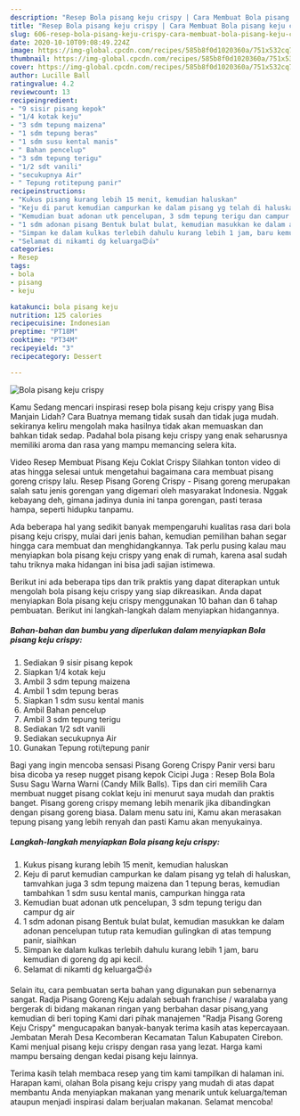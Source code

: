 ```yaml
---
description: "Resep Bola pisang keju crispy | Cara Membuat Bola pisang keju crispy Yang Enak Dan Mudah"
title: "Resep Bola pisang keju crispy | Cara Membuat Bola pisang keju crispy Yang Enak Dan Mudah"
slug: 606-resep-bola-pisang-keju-crispy-cara-membuat-bola-pisang-keju-crispy-yang-enak-dan-mudah
date: 2020-10-10T09:08:49.224Z
image: https://img-global.cpcdn.com/recipes/585b8f0d1020360a/751x532cq70/bola-pisang-keju-crispy-foto-resep-utama.jpg
thumbnail: https://img-global.cpcdn.com/recipes/585b8f0d1020360a/751x532cq70/bola-pisang-keju-crispy-foto-resep-utama.jpg
cover: https://img-global.cpcdn.com/recipes/585b8f0d1020360a/751x532cq70/bola-pisang-keju-crispy-foto-resep-utama.jpg
author: Lucille Ball
ratingvalue: 4.2
reviewcount: 13
recipeingredient:
- "9 sisir pisang kepok"
- "1/4 kotak keju"
- "3 sdm tepung maizena"
- "1 sdm tepung beras"
- "1 sdm susu kental manis"
- " Bahan pencelup"
- "3 sdm tepung terigu"
- "1/2 sdt vanili"
- "secukupnya Air"
- " Tepung rotitepung panir"
recipeinstructions:
- "Kukus pisang kurang lebih 15 menit, kemudian haluskan"
- "Keju di parut kemudian campurkan ke dalam pisang yg telah di haluskan, tamvahkan juga 3 sdm tepung maizena dan 1 tepung beras, kemudian tambahkan 1 sdm susu kental manis, campurkan hingga rata"
- "Kemudian buat adonan utk pencelupan, 3 sdm tepung terigu dan campur dg air"
- "1 sdm adonan pisang Bentuk bulat bulat, kemudian masukkan ke dalam adonan pencelupan tutup rata kemudian gulingkan di atas tempung panir, siaihkan"
- "Simpan ke dalam kulkas terlebih dahulu kurang lebih 1 jam, baru kemudian di goreng dg api kecil."
- "Selamat di nikamti dg keluarga😍👍"
categories:
- Resep
tags:
- bola
- pisang
- keju

katakunci: bola pisang keju 
nutrition: 125 calories
recipecuisine: Indonesian
preptime: "PT18M"
cooktime: "PT34M"
recipeyield: "3"
recipecategory: Dessert

---
```



![Bola pisang keju crispy](https://img-global.cpcdn.com/recipes/585b8f0d1020360a/751x532cq70/bola-pisang-keju-crispy-foto-resep-utama.jpg)

Kamu Sedang mencari inspirasi resep bola pisang keju crispy yang Bisa Manjain Lidah? Cara Buatnya memang tidak susah dan tidak juga mudah. sekiranya keliru mengolah maka hasilnya tidak akan memuaskan dan bahkan tidak sedap. Padahal bola pisang keju crispy yang enak seharusnya memiliki aroma dan rasa yang mampu memancing selera kita.

Video Resep Membuat Pisang Keju Coklat Crispy Silahkan tonton video di atas hingga selesai untuk mengetahui bagaimana cara membuat pisang goreng crispy lalu. Resep Pisang Goreng Crispy - Pisang goreng merupakan salah satu jenis gorengan yang digemari oleh masyarakat Indonesia. Nggak kebayang deh, gimana jadinya dunia ini tanpa gorengan, pasti terasa hampa, seperti hidupku tanpamu.

Ada beberapa hal yang sedikit banyak mempengaruhi kualitas rasa dari bola pisang keju crispy, mulai dari jenis bahan, kemudian pemilihan bahan segar hingga cara membuat dan menghidangkannya. Tak perlu pusing kalau mau menyiapkan bola pisang keju crispy yang enak di rumah, karena asal sudah tahu triknya maka hidangan ini bisa jadi sajian istimewa.


Berikut ini ada beberapa tips dan trik praktis yang dapat diterapkan untuk mengolah bola pisang keju crispy yang siap dikreasikan. Anda dapat menyiapkan Bola pisang keju crispy menggunakan 10 bahan dan 6 tahap pembuatan. Berikut ini langkah-langkah dalam menyiapkan hidangannya.

<!--inarticleads1-->

##### Bahan-bahan dan bumbu yang diperlukan dalam menyiapkan Bola pisang keju crispy:

1. Sediakan 9 sisir pisang kepok
1. Siapkan 1/4 kotak keju
1. Ambil 3 sdm tepung maizena
1. Ambil 1 sdm tepung beras
1. Siapkan 1 sdm susu kental manis
1. Ambil  Bahan pencelup
1. Ambil 3 sdm tepung terigu
1. Sediakan 1/2 sdt vanili
1. Sediakan secukupnya Air
1. Gunakan  Tepung roti/tepung panir


Bagi yang ingin mencoba sensasi Pisang Goreng Crispy Panir versi baru bisa dicoba ya resep nugget pisang kepok Cicipi Juga : Resep Bola Bola Susu Sagu Warna Warni (Candy Milk Balls). Tips dan ciri memilih Cara membuat nugget pisang coklat keju ini menurut saya mudah dan praktis banget. Pisang goreng crispy memang lebih menarik jika dibandingkan dengan pisang goreng biasa. Dalam menu satu ini, Kamu akan merasakan tepung pisang yang lebih renyah dan pasti Kamu akan menyukainya. 

<!--inarticleads2-->

##### Langkah-langkah menyiapkan Bola pisang keju crispy:

1. Kukus pisang kurang lebih 15 menit, kemudian haluskan
1. Keju di parut kemudian campurkan ke dalam pisang yg telah di haluskan, tamvahkan juga 3 sdm tepung maizena dan 1 tepung beras, kemudian tambahkan 1 sdm susu kental manis, campurkan hingga rata
1. Kemudian buat adonan utk pencelupan, 3 sdm tepung terigu dan campur dg air
1. 1 sdm adonan pisang Bentuk bulat bulat, kemudian masukkan ke dalam adonan pencelupan tutup rata kemudian gulingkan di atas tempung panir, siaihkan
1. Simpan ke dalam kulkas terlebih dahulu kurang lebih 1 jam, baru kemudian di goreng dg api kecil.
1. Selamat di nikamti dg keluarga😍👍


Selain itu, cara pembuatan serta bahan yang digunakan pun sebenarnya sangat. Radja Pisang Goreng Keju adalah sebuah franchise / waralaba yang bergerak di bidang makanan ringan yang berbahan dasar pisang,yang kemudian di beri toping Kami dari pihak manajemen &#34;Radja Pisang Goreng Keju Crispy&#34; mengucapakan banyak-banyak terima kasih atas kepercayaan. Jembatan Merah Desa Kecomberan Kecamatan Talun Kabupaten Cirebon. Kami menjual pisang keju crispy dengan rasa yang lezat. Harga kami mampu bersaing dengan kedai pisang keju lainnya. 

Terima kasih telah membaca resep yang tim kami tampilkan di halaman ini. Harapan kami, olahan Bola pisang keju crispy yang mudah di atas dapat membantu Anda menyiapkan makanan yang menarik untuk keluarga/teman ataupun menjadi inspirasi dalam berjualan makanan. Selamat mencoba!
